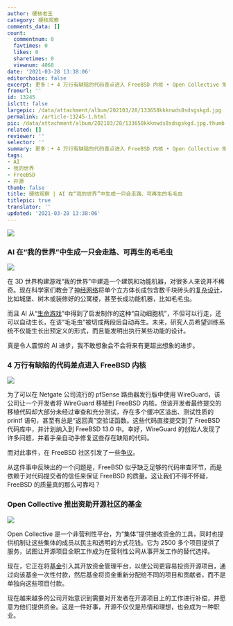```yaml
---
author: 硬核老王
category: 硬核观察
comments_data: []
count:
  commentnum: 0
  favtimes: 0
  likes: 0
  sharetimes: 0
  viewnum: 4068
date: '2021-03-28 13:38:06'
editorchoice: false
excerpt: 更多：• 4 万行有缺陷的代码差点进入 FreeBSD 内核 • Open Collective 推出资助开源社区的基金
fromurl: ''
id: 13245
islctt: false
largepic: /data/attachment/album/202103/28/133658kkknwds8sdsgskgd.jpg
permalink: /article-13245-1.html
pic: /data/attachment/album/202103/28/133658kkknwds8sdsgskgd.jpg.thumb.jpg
related: []
reviewer: ''
selector: ''
summary: 更多：• 4 万行有缺陷的代码差点进入 FreeBSD 内核 • Open Collective 推出资助开源社区的基金
tags:
- AI
- 我的世界
- FreeBSD
- 开源
thumb: false
title: 硬核观察 | AI 在“我的世界”中生成一只会走路、可再生的毛毛虫
titlepic: true
translator: ''
updated: '2021-03-28 13:38:06'
---
```


![](/data/attachment/album/202103/28/133658kkknwds8sdsgskgd.jpg)


### AI 在“我的世界”中生成一只会走路、可再生的毛毛虫


![](/data/attachment/album/202103/28/133708ufxqr02y3xiuy4xi.jpg)


在 3D 世界构建游戏“我的世界”中建造一个建筑和功能机器，对很多人来说并不稀奇。现在科学家们教会了[神经网络](https://www.sciencemag.org/news/2021/03/watch-artificial-intelligence-grow-walking-caterpillar-minecraft)将单个立方体长成包含数千块砖头的[复杂设计](https://twitter.com/risi1979/status/1372158321256456198)，比如城堡、树木或装修好的公寓楼，甚至长成功能机器，比如毛毛虫。


而且 AI 从“[生命游戏](https://en.wikipedia.org/wiki/Conway's_Game_of_Life)”中得到了启发制作的这种“自动细胞机”，不但可以行走，还可以自动生长，在该“毛毛虫”被切成两段后自动再生。未来，研究人员希望训练系统不仅能生长出预定义的形式，而且能发明出执行某些功能的设计。


真是令人震惊的 AI 进步，我不敢想象会不会将来有更超出想象的进步。


### 4 万行有缺陷的代码差点进入 FreeBSD 内核


![](/data/attachment/album/202103/28/133729tlq00d3z7dv380nh.jpg)


为了可以在 Netgate 公司流行的 pfSense 路由器发行版中使用 WireGuard，该公司让一个开发者将 WireGuard 移植到 FreeBSD 内核。但该开发者最终提交的移植代码却大部分未经过审查和充分测试，存在多个缓冲区溢出、测试性质的 printf 语句，甚至有总是“返回真”空验证函数。这些代码直接提交到了 FreeBSD 代码库中，并计划纳入到 FreeBSD 13.0 中。幸好，WireGuard 的创始人发现了许多问题，并着手亲自动手修复这些存在缺陷的代码。


而对此事件，在 FreeBSD 社区引发了一些[争议](https://arstechnica.com/gadgets/2021/03/buffer-overruns-license-violations-and-bad-code-freebsd-13s-close-call/)。


从这件事中反映出的一个问题是，FreeBSD 似乎缺乏足够的代码审查环节，而是依赖于对代码提交者的信任来保证 FreeBSD 的质量。这让我们不得不怀疑，FreeBSD 的质量真的那么可靠吗？


### Open Collective 推出资助开源社区的基金


![](/data/attachment/album/202103/28/133744d4qokk8iqwaidqbg.jpg)


Open Collective 是一个非营利性平台，为“集体”提供接收资金的工具，同时也提供机制让这些集体的成员以民主和透明的方式花钱。它为 2500 多个项目提供了服务，试图让开源项目全职工作成为在营利性公司从事开发工作的替代选择。


现在，它正在将[基金](https://blog.opencollective.com/funds-for-open-source/)引入其开放资金管理平台，以使公司更容易投资开源项目，通过向该基金一次性付款，然后基金将资金重新分配给不同的项目和贡献者，而不是单独向这些项目付款。


现在越来越多的公司开始意识到需要对开发者在开源项目上的工作进行补偿，并愿意为他们提供资金。这是一件好事，开源不仅仅是热情和理想，也会成为一种职业。